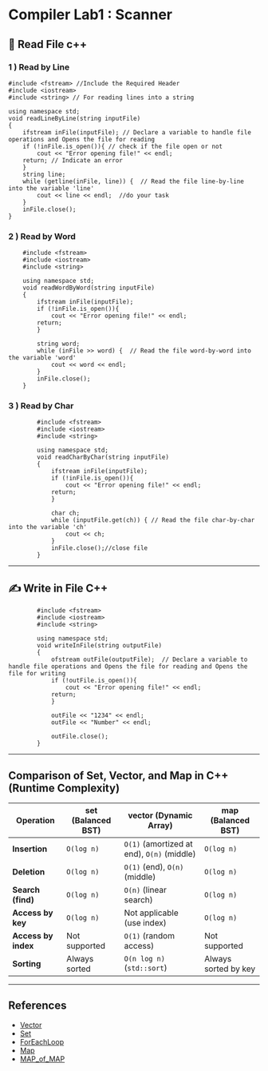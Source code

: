 # Compiler Lab1 : Scanner

## :open_book: Read File c++


 ### 1 ) Read by Line

	#include <fstream> //Include the Required Header
	#include <iostream> 
	#include <string> // For reading lines into a string

	using namespace std;
	void readLineByLine(string inputFile)
	{
	    ifstream inFile(inputFile); // Declare a variable to handle file operations and Opens the file for reading
	    if (!inFile.is_open()){ // check if the file open or not
	        cout << "Error opening file!" << endl;
        return; // Indicate an error
		}
		string line;
		while (getline(inFile, line)) {  // Read the file line-by-line into the variable 'line'
			cout << line << endl;  //do your task
		}
		inFile.close();
    }

 ### 2 ) Read by Word

		#include <fstream>
		#include <iostream> 
		#include <string> 

		using namespace std;
		void readWordByWord(string inputFile)
		{
		    ifstream inFile(inputFile);
		    if (!inFile.is_open()){
		        cout << "Error opening file!" << endl;
	        return; 
	        }

			string word;  
			while (inFile >> word) {  // Read the file word-by-word into the variable 'word'
				cout << word << endl;  
			}
			inFile.close();
	    }
### 3 ) Read by Char

			#include <fstream>
			#include <iostream> 
			#include <string> 

			using namespace std;
			void readCharByChar(string inputFile)
			{
			    ifstream inFile(inputFile);
			    if (!inFile.is_open()){
			        cout << "Error opening file!" << endl;
		        return; 
		        }

				char ch;  
				while (inputFile.get(ch)) { // Read the file char-by-char into the variable 'ch' 
					cout << ch;  
				}
				inFile.close();//close file
		    }
---
## :writing_hand: Write in File C++

			#include <fstream>
			#include <iostream> 
			#include <string> 

			using namespace std;
			void writeInFile(string outputFile)
			{
			    ofstream outFile(outputFile);  // Declare a variable to handle file operations and Opens the file for reading and Opens the file for writing 
			    if (!outFile.is_open()){
			        cout << "Error opening file!" << endl;
		        return;
		        }

				outFile << "1234" << endl;
				outFile << "Number" << endl;  

				outFile.close();
		    }
---
## Comparison of Set, Vector, and Map in C++ (Runtime Complexity)

| **Operation**          | **set** (Balanced BST) | **vector** (Dynamic Array) | **map** (Balanced BST) |
|------------------------------------|--------------------------------|----------------------------|------------------------------------|
| **Insertion**          | `O(log n)`                 | `O(1)` (amortized at end), `O(n)` (middle) | `O(log n)`       |
| **Deletion**           | `O(log n)`                 | `O(1)` (end), `O(n)` (middle)              | `O(log n)`       |
| **Search (find)**      | `O(log n)`                 | `O(n)` (linear search)                     | `O(log n)`       |
| **Access by key**      | `O(log n)`                 |  Not applicable (use index)                | `O(log n)`       |
| **Access by index**    | Not supported              | `O(1)` (random access)                     | Not supported    |
| **Sorting**            | Always sorted              | `O(n log n)`(`std::sort`)                  | Always sorted by key |


---
## References

  - [Vector](https://www.geeksforgeeks.org/cpp/vector-in-cpp-stl/)
  - [Set](https://www.geeksforgeeks.org/cpp/set-in-cpp-stl/)
  - [ForEachLoop](https://www.geeksforgeeks.org/cpp/g-fact-40-foreach-in-c-and-java/)
  - [Map](https://www.geeksforgeeks.org/cpp/map-associative-containers-the-c-standard-template-library-stl/)
  - [MAP_of_MAP](https://www.geeksforgeeks.org/cpp/implementing-multidimensional-map-in-c/)
